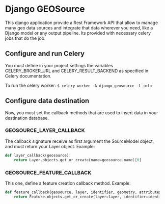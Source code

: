 # Django GEOSource

This django application provide a Rest Framework API that allow to manage many geo data
sources and integrate that data wherever you need, like a Django model or any output
pipeline. Its provided with necessary celery jobs that do the job.


## Configure and run Celery

You must define in your project settings the variables CELERY_BROKER_URL and CELERY_RESULT_BACKEND as specified in Celery documentation.

To run the celery worker:
`$ celery worker -A django_geosource -l info`


## Configure data destination
Now, you must set the callback methods that are used to insert data in your destination database.

### GEOSOURCE_LAYER_CALLBACK
The callback signature receive as first argument the SourceModel object, and must return your Layer object.
Example:
```python
def layer_callback(geosource):
    return Layer.objects.get_or_create(name=geosource.name)[0]
```

### GEOSOURCE_FEATURE_CALLBACK
This one, define a feature creation callback method.
Example:
```python
def feature_callback(geosource, layer, identifier, geometry, attributes):
    return Feature.objects.get_or_create(layer=layer, identifier=identifier, geom=geometry, properties=attributes)[0]
```